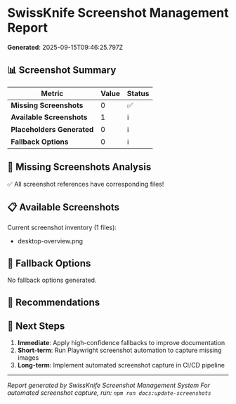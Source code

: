 # SwissKnife Screenshot Management Report

**Generated**: 2025-09-15T09:46:25.797Z

## 📊 Screenshot Summary

| Metric | Value | Status |
|--------|-------|--------|
| **Missing Screenshots** | 0 | ✅ |
| **Available Screenshots** | 1 | ℹ️ |
| **Placeholders Generated** | 0 | ℹ️ |
| **Fallback Options** | 0 | ℹ️ |

## 📸 Missing Screenshots Analysis

✅ All screenshot references have corresponding files!

## 📋 Available Screenshots

Current screenshot inventory (1 files):

- desktop-overview.png


## 🔄 Fallback Options

No fallback options generated.

## 🎯 Recommendations



## 🚀 Next Steps

1. **Immediate**: Apply high-confidence fallbacks to improve documentation
2. **Short-term**: Run Playwright screenshot automation to capture missing images
3. **Long-term**: Implement automated screenshot capture in CI/CD pipeline

---

*Report generated by SwissKnife Screenshot Management System*
*For automated screenshot capture, run: `npm run docs:update-screenshots`*